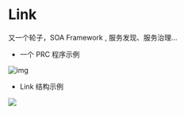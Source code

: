 # Link

又一个轮子，SOA Framework , 服务发现、服务治理...



* 一个 PRC 程序示例

![img](https://github.com/sunyi113/link/blob/master/readme/rpc.png)

* Link 结构示例

![](https://github.com/sunyi113/link/blob/master/readme/link.png)



